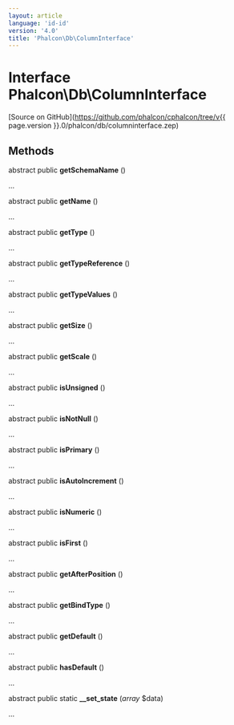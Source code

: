 ```yaml
---
layout: article
language: 'id-id'
version: '4.0'
title: 'Phalcon\Db\ColumnInterface'
---
```

# Interface **Phalcon\Db\ColumnInterface**

[Source on GitHub](https://github.com/phalcon/cphalcon/tree/v{{ page.version }}.0/phalcon/db/columninterface.zep)

## Methods

abstract public **getSchemaName** ()

...

abstract public **getName** ()

...

abstract public **getType** ()

...

abstract public **getTypeReference** ()

...

abstract public **getTypeValues** ()

...

abstract public **getSize** ()

...

abstract public **getScale** ()

...

abstract public **isUnsigned** ()

...

abstract public **isNotNull** ()

...

abstract public **isPrimary** ()

...

abstract public **isAutoIncrement** ()

...

abstract public **isNumeric** ()

...

abstract public **isFirst** ()

...

abstract public **getAfterPosition** ()

...

abstract public **getBindType** ()

...

abstract public **getDefault** ()

...

abstract public **hasDefault** ()

...

abstract public static **__set_state** (*array* $data)

...